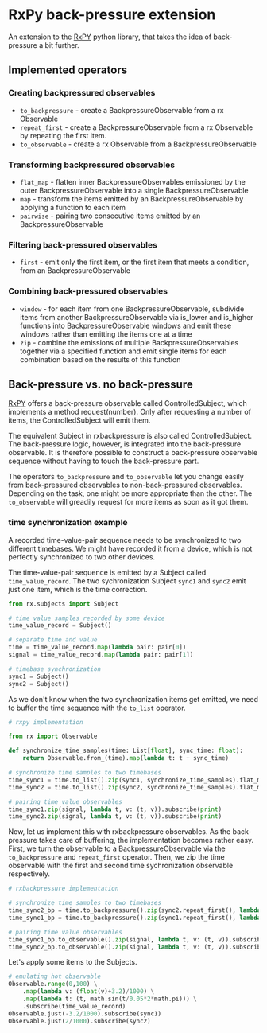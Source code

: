 
RxPy back-pressure extension
============================

An extension to the [RxPY](https://github.com/ReactiveX/RxPY) python 
library, that takes the idea of back-pressure a bit further.


Implemented operators
---------------------

### Creating backpressured observables

- `to_backpressure` - create a BackpressureObservable from a rx Observable
- `repeat_first` - create a BackpressureObservable from a rx Observable by repeating the first item.
- `to_observable` - create a rx Observable from a BackpressureObservable


### Transforming backpressured observables

- `flat_map` - flatten inner BackpressureObservables emissioned by the outer BackpressureObservable into a single BackpressureObservable
- `map` - transform the items emitted by an BackpressureObservable by applying a function to each item
- `pairwise` - pairing two consecutive items emitted by an BackpressureObservable


### Filtering back-pressured observables

- `first` - emit only the first item, or the first item that meets a condition, from an BackpressureObservable


### Combining back-pressured observables

- `window` - for each item from one BackpressureObservable, subdivide items from another BackpressureObservable via is_lower and is_higher functions into BackpressureObservable windows and emit these windows rather than emitting the items one at a time
- `zip` - combine the emissions of multiple BackpressureObservables together via a specified function and emit single items for each combination based on the results of this function



Back-pressure vs. no back-pressure
----------------------------------

[RxPY](https://github.com/ReactiveX/RxPY) offers a back-pressure 
observable called ControlledSubject, which implements a method 
request(number). Only after requesting a number of items, the 
ControlledSubject will emit them.

The equivalent Subject in rxbackpressure is also called ControlledSubject. 
The back-pressure logic, however, is integrated into the back-pressure 
observable. It is therefore possible to construct a back-pressure 
observable sequence without having to touch the back-pressure part. 

The operators `to_backpressure` and `to_observable` let you change 
easily from back-pressured observables to non-back-pressured observables. 
Depending on the task, one might be more appropriate than the other. 
The `to_observable` will greadily request for more items as soon as 
it got them.

### time synchronization example

A recorded time-value-pair sequence needs to be synchronized 
to two different timebases. We might have recorded it from a device, 
which is not perfectly synchronized to two other devices.

The time-value-pair sequence is emitted by a Subject called 
`time_value_record`. The two sychronization Subject `sync1` 
and `sync2` emit just one item, which is the time correction. 

```python
from rx.subjects import Subject

# time value samples recorded by some device
time_value_record = Subject()

# separate time and value
time = time_value_record.map(lambda pair: pair[0])
signal = time_value_record.map(lambda pair: pair[1])

# timebase synchronization
sync1 = Subject()
sync2 = Subject()
```

As we don't know when the two synchronization items get emitted, 
we need to buffer the time sequence with the `to_list` operator.

```python
# rxpy implementation

from rx import Observable

def synchronize_time_samples(time: List[float], sync_time: float):
    return Observable.from_(time).map(lambda t: t + sync_time)

# synchronize time samples to two timebases
time_sync1 = time.to_list().zip(sync1, synchronize_time_samples).flat_map(lambda v: v)
time_sync2 = time.to_list().zip(sync2, synchronize_time_samples).flat_map(lambda v: v)

# pairing time value observables
time_sync1.zip(signal, lambda t, v: (t, v)).subscribe(print)
time_sync2.zip(signal, lambda t, v: (t, v)).subscribe(print)
```

Now, let us implement this with rxbackpressure observables. 
As the back-pressure takes care of buffering,
the implementation becomes rather easy.
First, we turn the observable to a BackpressureObservable 
via the `to_backpressure` and `repeat_first` operator. Then, we zip the
time observable with the first and second time sychronization observable 
respectively.

```python
# rxbackpressure implementation

# synchronize time samples to two timebases
time_sync2_bp = time.to_backpressure().zip(sync2.repeat_first(), lambda t, sync_time: t + sync_time)
time_sync1_bp = time.to_backpressure().zip(sync1.repeat_first(), lambda t, sync_time: t + sync_time)

# pairing time value observables
time_sync1_bp.to_observable().zip(signal, lambda t, v: (t, v)).subscribe(print)
time_sync2_bp.to_observable().zip(signal, lambda t, v: (t, v)).subscribe(print)
```

Let's apply some items to the Subjects.

```python
# emulating hot observable
Observable.range(0,100) \
    .map(lambda v: (float(v)+3.2)/1000) \
    .map(lambda t: (t, math.sin(t/0.05*2*math.pi))) \
    .subscribe(time_value_record)
Observable.just(-3.2/1000).subscribe(sync1)
Observable.just(2/1000).subscribe(sync2)
```